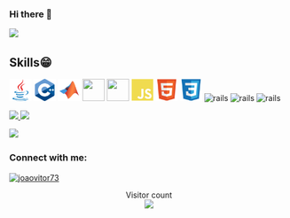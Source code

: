 ### Hi there 👋

<a href="https://www.youtube.com/watch?v=ZzDDmi7JhEo"><img src="https://user-images.githubusercontent.com/73097560/115834477-dbab4500-a447-11eb-908a-139a6edaec5c.gif"></a>

## Skills😁

<img src="https://raw.githubusercontent.com/devicons/devicon/master/icons/java/java-original.svg" alt = "rails"  height="40" width="40" style = "max-width:100;"></img>
<img src="https://raw.githubusercontent.com/devicons/devicon/master/icons/cplusplus/cplusplus-original.svg" alt = "rails"  height="40" width="40" style = "max-width:100;"></img>
<img src="https://raw.githubusercontent.com/devicons/devicon/master/icons/matlab/matlab-original.svg" alt = "rails"  height="40" width="40" style = "max-width:100;"></img>
 <img src="https://cdn.jsdelivr.net/gh/devicons/devicon/icons/arduino/arduino-original-wordmark.svg" height = "40" width="40" >
 <img src="https://cdn.jsdelivr.net/gh/devicons/devicon/icons/python/python-original.svg" height = "40" width="40"  />
 <img src="https://raw.githubusercontent.com/devicons/devicon/master/icons/javascript/javascript-plain.svg" alt = "rails"  height="40" width="40" style = "max-width:100;"></img>
 <img src="https://raw.githubusercontent.com/devicons/devicon/master/icons/html5/html5-original.svg" alt = "rails"  height="40" width="40" style = "max-width:100;"></img>
 <img src="https://raw.githubusercontent.com/devicons/devicon/master/icons/css3/css3-original.svg" alt = "rails"  height="40" width="40" style = "max-width:100;" ></img>
 <img src="https://cdn.jsdelivr.net/gh/devicons/devicon/icons/flutter/flutter-plain.svg" alt = "rails"  height="40" width="40" style = "max-width:100;" ></img>
 <img src="https://cdn.jsdelivr.net/gh/devicons/devicon/icons/spring/spring-original-wordmark.svg" alt = "rails"  height="40" width="40" style = "max-width:100;" ></img>
 <img src="https://cdn.jsdelivr.net/gh/devicons/devicon/icons/postgresql/postgresql-original.svg" alt = "rails"  height="40" width="40" style = "max-width:100;" ></img>

<div>
 
 
  <a href="https://github.com/JoaoVitor73">
  <img height="170em" src="https://github-readme-stats.vercel.app/api?username=JoaoVitor73&show_icons=true&theme=tokyonight&include_all_commits=true&count_private=true"/>
  <img height="170em" src="https://github-readme-stats.vercel.app/api/top-langs/?username=JoaoVitor73&layout=compact&langs_count=16&theme=tokyonight"/>
</div>
 
 <a href="https://www.youtube.com/watch?v=ZzDDmi7JhEo"><img src="https://user-images.githubusercontent.com/73097560/115834477-dbab4500-a447-11eb-908a-139a6edaec5c.gif"></a>
 <h3 align="left">Connect with me:</h3>
<p align="left">
<a href="https://linkedin.com/in/joaovitor73" target="blank"><img align="center" src="https://raw.githubusercontent.com/rahuldkjain/github-profile-readme-generator/master/src/images/icons/Social/linked-in-alt.svg" alt="joaovitor73" height="30" width="40" /></a>
 
 <p align="center"> 
  Visitor count<br>
  <img src="https://profile-counter.glitch.me/JoaoVitor733/count.svg" />
</p>


<!--
**JoaoVitor733/JoaoVitor733** is a ✨ _special_ ✨ repository because its `README.md` (this file) appears on your GitHub profile.

Here are some ideas to get you started:

- 🔭 I’m currently working on ...
- 🌱 I’m currently learning ...
- 👯 I’m looking to collaborate on ...
- 🤔 I’m looking for help with ...
- 💬 Ask me about ...
- 📫 How to reach me: ...
- 😄 Pronouns: ...
- ⚡ Fun fact: ...
-->
